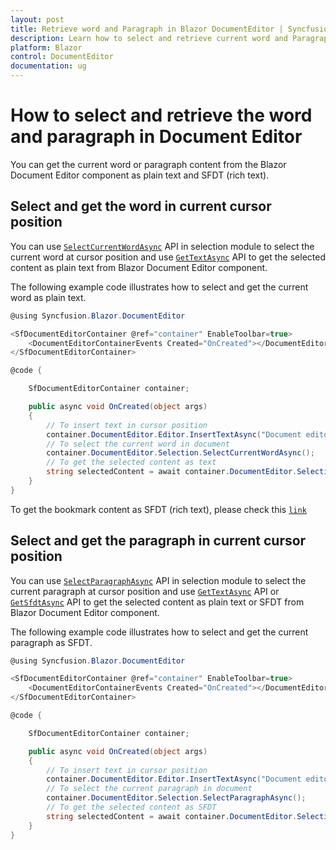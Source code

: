 ```yaml
---
layout: post
title: Retrieve word and Paragraph in Blazor DocumentEditor | Syncfusion
description: Learn how to select and retrieve current word and Paragraph in the Syncfusion Blazor Document Editor component and much more.
platform: Blazor
control: DocumentEditor
documentation: ug
---
```


# How to select and retrieve the word and paragraph in Document Editor

You can get the current word or paragraph content from the Blazor Document Editor component as plain text and SFDT (rich text).

## Select and get the word in current cursor position

You can use [`SelectCurrentWordAsync`](https://help.syncfusion.com/cr/blazor/Syncfusion.Blazor.DocumentEditor.SelectionModule.html#Syncfusion_Blazor_DocumentEditor_SelectionModule_SelectCurrentWordAsync_System_Boolean_) API in selection module to select the current word at cursor position and use [`GetTextAsync`](https://help.syncfusion.com/cr/blazor/Syncfusion.Blazor.DocumentEditor.SelectionModule.html#Syncfusion_Blazor_DocumentEditor_SelectionModule_GetTextAsync) API to get the selected content as plain text from Blazor Document Editor component.

The following example code illustrates how to select and get the current word as plain text.

```csharp
@using Syncfusion.Blazor.DocumentEditor

<SfDocumentEditorContainer @ref="container" EnableToolbar=true>
    <DocumentEditorContainerEvents Created="OnCreated"></DocumentEditorContainerEvents>
</SfDocumentEditorContainer>

@code {

    SfDocumentEditorContainer container;

    public async void OnCreated(object args)
    {
        // To insert text in cursor position
        container.DocumentEditor.Editor.InsertTextAsync("Document editor");
        // To select the current word in document
        container.DocumentEditor.Selection.SelectCurrentWordAsync();
        // To get the selected content as text
        string selectedContent = await container.DocumentEditor.Selection.GetTextAsync();
    }
}
```

To get the bookmark content as SFDT (rich text), please check this [`link`](../../document-editor/how-to/get-the-selected-content/#get-the-selected-content-as-sfdt-rich-text)

## Select and get the paragraph in current cursor position

You can use [`SelectParagraphAsync`](https://help.syncfusion.com/cr/blazor/Syncfusion.Blazor.DocumentEditor.SelectionModule.html#Syncfusion_Blazor_DocumentEditor_SelectionModule_SelectParagraphAsync) API in selection module to select the current paragraph at cursor position and use [`GetTextAsync`](https://help.syncfusion.com/cr/blazor/Syncfusion.Blazor.DocumentEditor.SelectionModule.html#Syncfusion_Blazor_DocumentEditor_SelectionModule_GetTextAsync) API or [`GetSfdtAsync`](https://help.syncfusion.com/cr/blazor/Syncfusion.Blazor.DocumentEditor.SelectionModule.html#Syncfusion_Blazor_DocumentEditor_SelectionModule_GetSfdtAsync) API to get the selected content as plain text or SFDT from Blazor Document Editor component.

The following example code illustrates how to select and get the current paragraph as SFDT.

```csharp
@using Syncfusion.Blazor.DocumentEditor

<SfDocumentEditorContainer @ref="container" EnableToolbar=true>
    <DocumentEditorContainerEvents Created="OnCreated"></DocumentEditorContainerEvents>
</SfDocumentEditorContainer>

@code {

    SfDocumentEditorContainer container;

    public async void OnCreated(object args)
    {
        // To insert text in cursor position
        container.DocumentEditor.Editor.InsertTextAsync("Document editor");
        // To select the current paragraph in document
        container.DocumentEditor.Selection.SelectParagraphAsync();
        // To get the selected content as SFDT
        string selectedContent = await container.DocumentEditor.Selection.GetSfdtAsync();
    }
}
```